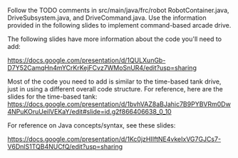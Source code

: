Follow the TODO comments in src/main/java/frc/robot RobotContainer.java, DriveSubsystem.java, and DriveCommand.java. Use the information provided in the following slides to implement command-based arcade drive.

The following slides have more information about the code you'll need to add:

https://docs.google.com/presentation/d/1QULXunGb-D7Y52CamqHn4mYCrKrKejFCvz7WMoSnUR4/edit?usp=sharing


Most of the code you need to add is similar to the time-based tank drive, just in using a different overall code structure. For reference, here are the slides for the time-based tank:
https://docs.google.com/presentation/d/1bvhVAZ8aBJahic7B9PYBVRm0Dw4NPuKOruUeilVEKaY/edit#slide=id.g2f866406638_0_10


For reference on Java concepts/syntax, see these slides:

https://docs.google.com/presentation/d/1Kc0jzHIIftNE4vkeIxVG7GJCs7-V6DnlS1TQB4NUCfQ/edit?usp=sharing
